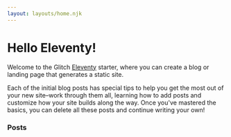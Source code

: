 ```yaml
---
layout: layouts/home.njk
---
```


# Hello Eleventy!

Welcome to the Glitch [Eleventy](https://www.11ty.dev/) starter, where you can create a blog or landing page that generates a static site.

Each of the initial blog posts has special tips to help you get the most out of your new site–work through them all, learning how to add posts and customize how your site builds along the way. Once you've mastered the basics, you can delete all these posts and continue writing your own!

### Posts
